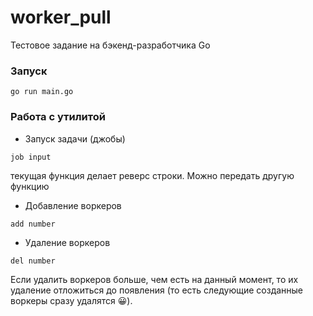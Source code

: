 # worker_pull
Тестовое задание на бэкенд-разработчика Go 
### Запуск
```
go run main.go
```
### Работа с утилитой
-  Запуск задачи (джобы)
```
job input
```
текущая функция делает реверс строки. Можно передать другую функцию
- Добавление воркеров
```
add number
```
- Удаление воркеров
```
del number
```
Если удалить воркеров больше, чем есть на данный момент, то их удаление отложиться до появления
(то есть следующие созданные воркеры сразу удалятся 😀).
